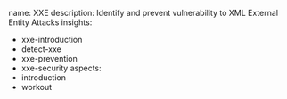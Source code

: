name: XXE
description: Identify and prevent vulnerability to XML External Entity Attacks
insights:
  - xxe-introduction
  - detect-xxe
  - xxe-prevention
  - xxe-security
aspects:
  - introduction
  - workout
